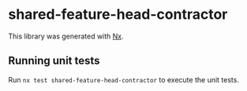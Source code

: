 # shared-feature-head-contractor

This library was generated with [Nx](https://nx.dev).

## Running unit tests

Run `nx test shared-feature-head-contractor` to execute the unit tests.
